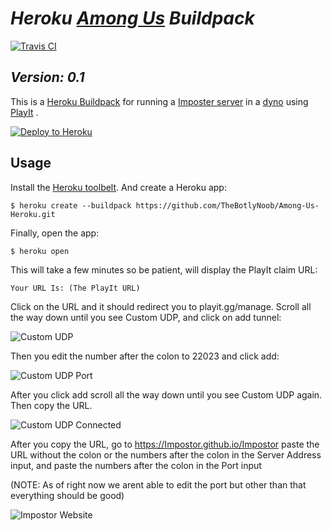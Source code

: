 # ***Heroku [Among Us](https://innersloth.com/gameAmongUs.php) Buildpack***

[![Travis CI](https://api.travis-ci.com/TheBotlyNoob/Among-Us-Heroku.svg)](https://travis-ci.com/github/TheBotlyNoob/Among-Us-Heroku)

## *Version: 0.1*

This is a [Heroku Buildpack](https://devcenter.heroku.com/articles/buildpacks) for running a [Imposter server](https://github.com/Impostor/Impostor) in a [dyno](https://devcenter.heroku.com/articles/dynos) using [PlayIt](https://playit.gg) .

[![Deploy to Heroku](https://www.herokucdn.com/deploy/button.png)](https://heroku.com/deploy)

## Usage

Install the [Heroku toolbelt](https://toolbelt.heroku.com/). And create a Heroku app:

```sh-session
$ heroku create --buildpack https://github.com/TheBotlyNoob/Among-Us-Heroku.git
```

Finally, open the app:

```sh-session
$ heroku open
```

This will take a few minutes so be patient, will display the PlayIt claim URL:

```
Your URL Is: (The PlayIt URL)
```

Click on the URL and it should redirect you to playit.gg/manage. Scroll all the way down until you see Custom UDP, and click on add tunnel:

![Custom UDP](https://i.imgur.com/6LNGxmv.png)

Then you edit the number after the colon to 22023 and click add:

![Custom UDP Port](https://i.imgur.com/CzQ9V2R.png)

After you click add scroll all the way down until you see Custom UDP again. Then copy the URL.

![Custom UDP Connected](https://i.imgur.com/uvKeA8f.png)

After you copy the URL, go to https://Impostor.github.io/Impostor paste the URL without the colon or the numbers after the colon in the Server Address input, and paste the numbers after the colon in the Port input



(NOTE: As of right now we arent able to edit the port but other than that everything should be good)

![Impostor Website](https://i.imgur.com/LNXCmtK.png)

